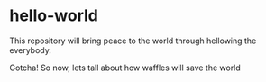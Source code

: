 # hello-world
This repository will bring peace to the world through hellowing the everybody.

Gotcha!
So now, lets tall about how waffles will save the world
